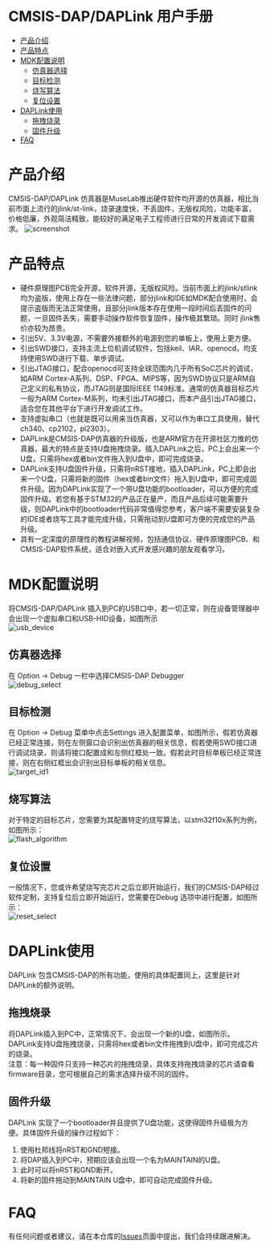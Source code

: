 # CMSIS-DAP/DAPLink 用户手册
* [产品介绍](#产品介绍) 
* [产品特点](#产品特点)
* [MDK配置说明](#mdk配置说明)
    * [仿真器选择](#仿真器选择)
    * [目标检测](#目标检测)
    * [烧写算法](#烧写算法)
    * [复位设置](#复位设置)
* [DAPLink使用](#DAPLink使用)
    * [拖拽烧录](#拖拽烧录)
    * [固件升级](#固件升级)
* [FAQ](#faq)

# 产品介绍
CMSIS-DAP/DAPLink 仿真器是MuseLab推出硬件软件均开源的仿真器，相比当前市面上流行的jlink/st-link，烧录速度快，不丢固件，无版权风险，功能丰富，价格低廉，外观简洁精致，能较好的满足电子工程师进行日常的开发调试下载需求。
![screenshot](https://github.com/wuxx/nanoDAP/blob/master/doc/nanoDAP2.jpg)

# 产品特点
- 硬件原理图PCB完全开源，软件开源，无版权风险。当前市面上的jlink/stlink均为盗版，使用上存在一些法律问题，部分jlink和IDE如MDK配合使用时，会提示盗版而无法正常使用，且部分jlink版本存在使用一段时间后丢固件的问题，一旦固件丢失，需要手动操作软件恢复固件，操作极其繁琐。同时 jlink售价亦较为昂贵。
- 引出5V、3.3V电源，不需要外接额外的电源到您的单板上，使用上更方便。
- 引出SWD接口，支持主流上位机调试软件，包括keil、IAR、openocd，均支持使用SWD进行下载、单步调试。
- 引出JTAG接口，配合openocd可支持全球范围内几乎所有SoC芯片的调试，如ARM Cortex-A系列、DSP、FPGA、MIPS等，因为SWD协议只是ARM自己定义的私有协议，而JTAG则是国际IEEE 1149标准。通常的仿真器目标芯片一般为ARM Cortex-M系列，均未引出JTAG接口，而本产品引出JTAG接口，适合您在其他平台下进行开发调试工作。
- 支持虚拟串口（也就是既可以用来当仿真器，又可以作为串口工具使用，替代ch340、cp2102，pl2303）。
- DAPLink是CMSIS-DAP仿真器的升级版，也是ARM官方在开源社区力推的仿真器，最大的特点是支持U盘拖拽烧录。插入DAPLink之后，PC上会出来一个U盘，只需将hex或者bin文件拖入到U盘中，即可完成烧录。
- DAPLink支持U盘固件升级，只需将nRST接地，插入DAPLink，PC上即会出来一个U盘，只需将新的固件（hex或者bin文件）拖入到U盘中，即可完成固件升级。因为DAPLink实现了一个带U盘功能的bootloader，可以方便的完成固件升级。若您有基于STM32的产品正在量产，而且产品后续可能需要升级，则DAPLink中的bootloader代码非常值得您参考，客户端不需要安装复杂的IDE或者烧写工具才能完成升级，只需拖动到U盘即可方便的完成您的产品升级。
- 具有一定深度的原理性的教程讲解视频，包括通信协议、硬件原理图PCB、和CMSIS-DAP软件系统，适合对嵌入式开发感兴趣的朋友观看学习。


# MDK配置说明
将CMSIS-DAP/DAPLink 插入到PC的USB口中，若一切正常，则在设备管理器中会出现一个虚拟串口和USB-HID设备，如图所示  
![usb_device](https://github.com/wuxx/nanoDAP/blob/master/doc/usb_device.png)
## 仿真器选择
在 Option -> Debug 一栏中选择CMSIS-DAP Debugger  
![debug_select](https://github.com/wuxx/nanoDAP/blob/master/doc/debug_select.jpg)
## 目标检测
在 Option -> Debug 菜单中点击Settings 进入配置菜单，如图所示，假若仿真器已经正常连接，则在左侧窗口会识别出仿真器的相关信息，假若使用SWD接口进行调试烧录，则请将接口配置成和左侧红框处一致。假若此时目标单板已经正常连接，则在右侧红框出会识别出目标单板的相关信息。  
![target_id1](https://github.com/wuxx/nanoDAP/blob/master/doc/target_id1.png)

## 烧写算法
对于特定的目标芯片，您需要为其配置特定的烧写算法，以stm32f10x系列为例，如图所示：  
![flash_algorithm](https://github.com/wuxx/nanoDAP/blob/master/doc/flash_algorithm.jpg)


## 复位设置
一般情况下，您或许希望烧写完芯片之后立即开始运行，我们的CMSIS-DAP经过软件定制，支持复位后立即开始运行，您需要在Debug 选项中进行配置，如图所示：  
![reset_select](https://github.com/wuxx/nanoDAP/blob/master/doc/reset_select.jpg)

# DAPLink使用
DAPLink 包含CMSIS-DAP的所有功能，使用的具体配置同上，这里是针对DAPLink的额外说明。
## 拖拽烧录
将DAPLink插入到PC中，正常情况下，会出现一个新的U盘，如图所示。
DAPLink支持U盘拖拽烧录，只需将hex或者bin文件拖拽到U盘中，即可完成芯片的烧录。  
注意：每一种固件只支持一种芯片的拖拽烧录，具体支持拖拽烧录的芯片请查看firmware目录，您可根据自己的需求选择升级不同的固件。

## 固件升级
DAPLink 实现了一个bootloader并且提供了U盘功能，这使得固件升级极为方便。具体固件升级的操作过程如下：
1. 使用杜邦线将nRST和GND短接。  
2. 将DAP插入到PC中，预期应该会出现一个名为MAINTAIN的U盘。  
3. 此时可以将nRST和GND断开。  
4. 将新的固件拖动到MAINTAIN U盘中，即可自动完成固件升级。

# FAQ
有任何问题或者建议，请在本仓库的[Issues](https://github.com/wuxx/nanoDAP/issues)页面中提出，我们会持续跟进解决。